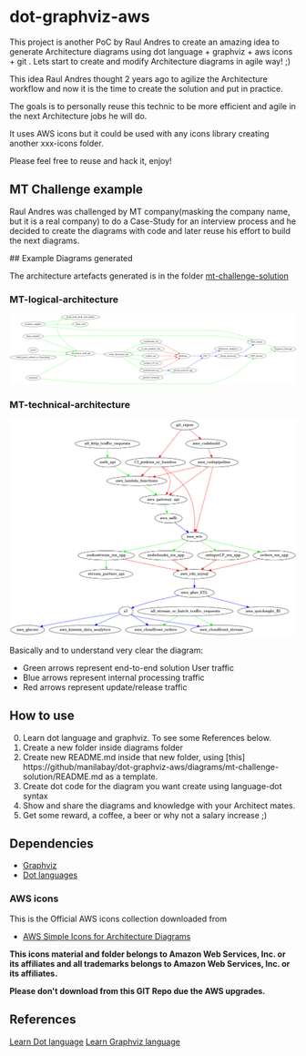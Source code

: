 # dot-graphviz-aws
This project is another PoC by Raul Andres to create an amazing idea to generate Architecture diagrams using dot language + graphviz + aws icons + git . Lets start to create and modify Architecture diagrams in agile way! ;)

This idea Raul Andres thought 2 years ago to agilize the Architecture workflow and now it is the time to create the solution and put in practice.

The goals is to personally reuse this technic to be more efficient and agile in the next Architecture jobs he will do.

It uses AWS icons but it could be used with any icons library creating another xxx-icons folder.

Please feel free to reuse and hack it, enjoy!

## MT Challenge example
Raul Andres was challenged by MT company(masking the company name, but it is a real company) to do a Case-Study for an interview process and he decided to create the diagrams with code and later reuse his effort to build the next diagrams.

## Example Diagrams generated

The architecture artefacts generated is in the folder [mt-challenge-solution](https://github.com/manilabay/dot-graphviz-aws/diagrams/mt-challenge-solution)

### MT-logical-architecture  

![MT-logical-architecture](diagrams/mt-challenge-solution/mt-logical-architecture.png?raw=true "MT-logical-architecture")

### MT-technical-architecture  

![MT-technical-architecture](diagrams/mt-challenge-solution/mt-technical-architecture.png?raw=true "MT-technical-architecture")

Basically and to understand very clear the diagram:

* Green arrows represent end-to-end solution User traffic
* Blue arrows represent internal processing traffic
* Red arrows represent update/release traffic

## How to use

0. Learn dot language and graphviz. To see some References below.
1. Create a new folder inside diagrams folder
2. Create new README.md inside that new folder, using [this] https://github/manilabay/dot-graphviz-aws/diagrams/mt-challenge-solution/README.md as a template.
3. Create dot code for the diagram you want create using language-dot syntax
4. Show and share the diagrams and knowledge with your Architect mates.
5. Get some reward, a coffee, a beer or why not a salary increase ;)

## Dependencies

* [Graphviz](https://aws.amazon.com/architecture/icons/)
* [Dot languages](https://aws.amazon.com/architecture/icons/)

### AWS icons
This is the Official AWS icons collection downloaded from
* [AWS Simple Icons for Architecture Diagrams](https://aws.amazon.com/architecture/icons/)

**This icons material and folder belongs to Amazon Web Services, Inc. or its affiliates and all trademarks belongs to Amazon Web Services, Inc. or its affiliates.**

**Please don't download from this GIT Repo due the AWS upgrades.**

## References

[Learn Dot language](https://www.graphviz.org/doc/info/lang.html)
[Learn Graphviz language](https://www.graphviz.org)
